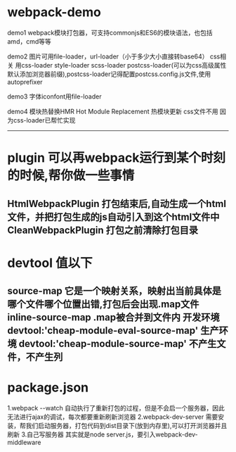 # webpack-demo

demo1 
webpack模块打包器，可支持commonjs和ES6的模块语法，也包括amd，cmd等等

demo2 
图片可用file-loader，url-loader（小于多少大小直接转base64）
css相关 用css-loader style-loader scss-loader postcss-loader(可以为css高级属性默认添加浏览器前缀),postcss-loader记得配置postcss.config.js文件,使用autoprefixer

demo3 
字体iconfont用file-loader

demo4 
模块热替换HMR Hot Module Replacement 热模块更新
css文件不用 因为css-loader已帮忙实现

---

# plugin 可以再webpack运行到某个时刻的时候,帮你做一些事情
HtmlWebpackPlugin 打包结束后,自动生成一个html文件，并把打包生成的js自动引入到这个html文件中
CleanWebpackPlugin 打包之前清除打包目录
---

# devtool 值以下
source-map 它是一个映射关系，映射出当前具体是哪个文件哪个位置出错,打包后会出现.map文件
inline-source-map .map被合并到文件内
开发环境 devtool:'cheap-module-eval-source-map'
生产环境 devtool:'cheap-module-source-map' 不产生文件，不产生列
---

# package.json
1.webpack --watch 
自动执行了重新打包的过程，但是不会启一个服务器，因此无法进行ajax的调试，每次都要重新刷新浏览器
2.webpack-dev-server 需要安装，帮我们启动服务器，打包代码到dist目录下(放到内存里),可以打开浏览器并且刷新
3.自己写服务器 其实就是node server.js，要引入webpack-dev-middleware
